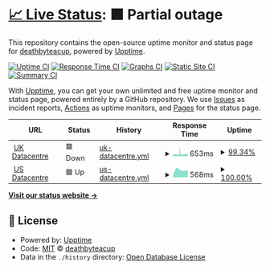 # [📈 Live Status](https://deathbyteacup.github.io/thfstatus): <!--live status--> **🟧 Partial outage**

This repository contains the open-source uptime monitor and status page for [deathbyteacup](https://deathbyteacup.github.io/thfstatus), powered by [Upptime](https://github.com/upptime/upptime).

[![Uptime CI](https://github.com/deathbyteacup/thfstatus/workflows/Uptime%20CI/badge.svg)](https://github.com/deathbyteacup/thfstatus/actions?query=workflow%3A%22Uptime+CI%22)
[![Response Time CI](https://github.com/deathbyteacup/thfstatus/workflows/Response%20Time%20CI/badge.svg)](https://github.com/deathbyteacup/thfstatus/actions?query=workflow%3A%22Response+Time+CI%22)
[![Graphs CI](https://github.com/deathbyteacup/thfstatus/workflows/Graphs%20CI/badge.svg)](https://github.com/deathbyteacup/thfstatus/actions?query=workflow%3A%22Graphs+CI%22)
[![Static Site CI](https://github.com/deathbyteacup/thfstatus/workflows/Static%20Site%20CI/badge.svg)](https://github.com/deathbyteacup/thfstatus/actions?query=workflow%3A%22Static+Site+CI%22)
[![Summary CI](https://github.com/deathbyteacup/thfstatus/workflows/Summary%20CI/badge.svg)](https://github.com/deathbyteacup/thfstatus/actions?query=workflow%3A%22Summary+CI%22)

With [Upptime](https://upptime.js.org), you can get your own unlimited and free uptime monitor and status page, powered entirely by a GitHub repository. We use [Issues](https://github.com/deathbyteacup/thfstatus/issues) as incident reports, [Actions](https://github.com/deathbyteacup/thfstatus/actions) as uptime monitors, and [Pages](https://deathbyteacup.github.io/thfstatus) for the status page.

<!--start: status pages-->
<!-- This summary is generated by Upptime (https://github.com/upptime/upptime) -->
<!-- Do not edit this manually, your changes will be overwritten -->
<!-- prettier-ignore -->
| URL | Status | History | Response Time | Uptime |
| --- | ------ | ------- | ------------- | ------ |
| <img alt="" src="https://cp.thehostingfolks.com/assets/images/icons/dc_location/dc_location-uk.svg" height="13"> [UK Datacentre](http://www.thehostingfolks.org) | 🟥 Down | [uk-datacentre.yml](https://github.com/Deathbyteacup/thfstatuspage/commits/HEAD/history/uk-datacentre.yml) | <details><summary><img alt="Response time graph" src="./graphs/uk-datacentre/response-time-week.png" height="20"> 653ms</summary><br><a href="https://DEATHbyteacup.github.io/thfstatuspage/history/uk-datacentre"><img alt="Response time 640" src="https://img.shields.io/endpoint?url=https%3A%2F%2Fraw.githubusercontent.com%2FDeathbyteacup%2Fthfstatuspage%2FHEAD%2Fapi%2Fuk-datacentre%2Fresponse-time.json"></a><br><a href="https://DEATHbyteacup.github.io/thfstatuspage/history/uk-datacentre"><img alt="24-hour response time 584" src="https://img.shields.io/endpoint?url=https%3A%2F%2Fraw.githubusercontent.com%2FDeathbyteacup%2Fthfstatuspage%2FHEAD%2Fapi%2Fuk-datacentre%2Fresponse-time-day.json"></a><br><a href="https://DEATHbyteacup.github.io/thfstatuspage/history/uk-datacentre"><img alt="7-day response time 653" src="https://img.shields.io/endpoint?url=https%3A%2F%2Fraw.githubusercontent.com%2FDeathbyteacup%2Fthfstatuspage%2FHEAD%2Fapi%2Fuk-datacentre%2Fresponse-time-week.json"></a><br><a href="https://DEATHbyteacup.github.io/thfstatuspage/history/uk-datacentre"><img alt="30-day response time 662" src="https://img.shields.io/endpoint?url=https%3A%2F%2Fraw.githubusercontent.com%2FDeathbyteacup%2Fthfstatuspage%2FHEAD%2Fapi%2Fuk-datacentre%2Fresponse-time-month.json"></a><br><a href="https://DEATHbyteacup.github.io/thfstatuspage/history/uk-datacentre"><img alt="1-year response time 640" src="https://img.shields.io/endpoint?url=https%3A%2F%2Fraw.githubusercontent.com%2FDeathbyteacup%2Fthfstatuspage%2FHEAD%2Fapi%2Fuk-datacentre%2Fresponse-time-year.json"></a></details> | <details><summary><a href="https://DEATHbyteacup.github.io/thfstatuspage/history/uk-datacentre">99.34%</a></summary><a href="https://DEATHbyteacup.github.io/thfstatuspage/history/uk-datacentre"><img alt="All-time uptime 99.76%" src="https://img.shields.io/endpoint?url=https%3A%2F%2Fraw.githubusercontent.com%2FDeathbyteacup%2Fthfstatuspage%2FHEAD%2Fapi%2Fuk-datacentre%2Fuptime.json"></a><br><a href="https://DEATHbyteacup.github.io/thfstatuspage/history/uk-datacentre"><img alt="24-hour uptime 98.13%" src="https://img.shields.io/endpoint?url=https%3A%2F%2Fraw.githubusercontent.com%2FDeathbyteacup%2Fthfstatuspage%2FHEAD%2Fapi%2Fuk-datacentre%2Fuptime-day.json"></a><br><a href="https://DEATHbyteacup.github.io/thfstatuspage/history/uk-datacentre"><img alt="7-day uptime 99.34%" src="https://img.shields.io/endpoint?url=https%3A%2F%2Fraw.githubusercontent.com%2FDeathbyteacup%2Fthfstatuspage%2FHEAD%2Fapi%2Fuk-datacentre%2Fuptime-week.json"></a><br><a href="https://DEATHbyteacup.github.io/thfstatuspage/history/uk-datacentre"><img alt="30-day uptime 98.86%" src="https://img.shields.io/endpoint?url=https%3A%2F%2Fraw.githubusercontent.com%2FDeathbyteacup%2Fthfstatuspage%2FHEAD%2Fapi%2Fuk-datacentre%2Fuptime-month.json"></a><br><a href="https://DEATHbyteacup.github.io/thfstatuspage/history/uk-datacentre"><img alt="1-year uptime 99.37%" src="https://img.shields.io/endpoint?url=https%3A%2F%2Fraw.githubusercontent.com%2FDeathbyteacup%2Fthfstatuspage%2FHEAD%2Fapi%2Fuk-datacentre%2Fuptime-year.json"></a></details>
| <img alt="" src="https://cp.thehostingfolks.com/assets/images/icons/dc_location/dc_location-usa.svg" height="13"> [US Datacentre](https://www.stackstatus.com) | 🟩 Up | [us-datacentre.yml](https://github.com/Deathbyteacup/thfstatuspage/commits/HEAD/history/us-datacentre.yml) | <details><summary><img alt="Response time graph" src="./graphs/us-datacentre/response-time-week.png" height="20"> 568ms</summary><br><a href="https://DEATHbyteacup.github.io/thfstatuspage/history/us-datacentre"><img alt="Response time 628" src="https://img.shields.io/endpoint?url=https%3A%2F%2Fraw.githubusercontent.com%2FDeathbyteacup%2Fthfstatuspage%2FHEAD%2Fapi%2Fus-datacentre%2Fresponse-time.json"></a><br><a href="https://DEATHbyteacup.github.io/thfstatuspage/history/us-datacentre"><img alt="24-hour response time 555" src="https://img.shields.io/endpoint?url=https%3A%2F%2Fraw.githubusercontent.com%2FDeathbyteacup%2Fthfstatuspage%2FHEAD%2Fapi%2Fus-datacentre%2Fresponse-time-day.json"></a><br><a href="https://DEATHbyteacup.github.io/thfstatuspage/history/us-datacentre"><img alt="7-day response time 568" src="https://img.shields.io/endpoint?url=https%3A%2F%2Fraw.githubusercontent.com%2FDeathbyteacup%2Fthfstatuspage%2FHEAD%2Fapi%2Fus-datacentre%2Fresponse-time-week.json"></a><br><a href="https://DEATHbyteacup.github.io/thfstatuspage/history/us-datacentre"><img alt="30-day response time 600" src="https://img.shields.io/endpoint?url=https%3A%2F%2Fraw.githubusercontent.com%2FDeathbyteacup%2Fthfstatuspage%2FHEAD%2Fapi%2Fus-datacentre%2Fresponse-time-month.json"></a><br><a href="https://DEATHbyteacup.github.io/thfstatuspage/history/us-datacentre"><img alt="1-year response time 643" src="https://img.shields.io/endpoint?url=https%3A%2F%2Fraw.githubusercontent.com%2FDeathbyteacup%2Fthfstatuspage%2FHEAD%2Fapi%2Fus-datacentre%2Fresponse-time-year.json"></a></details> | <details><summary><a href="https://DEATHbyteacup.github.io/thfstatuspage/history/us-datacentre">100.00%</a></summary><a href="https://DEATHbyteacup.github.io/thfstatuspage/history/us-datacentre"><img alt="All-time uptime 100.00%" src="https://img.shields.io/endpoint?url=https%3A%2F%2Fraw.githubusercontent.com%2FDeathbyteacup%2Fthfstatuspage%2FHEAD%2Fapi%2Fus-datacentre%2Fuptime.json"></a><br><a href="https://DEATHbyteacup.github.io/thfstatuspage/history/us-datacentre"><img alt="24-hour uptime 100.00%" src="https://img.shields.io/endpoint?url=https%3A%2F%2Fraw.githubusercontent.com%2FDeathbyteacup%2Fthfstatuspage%2FHEAD%2Fapi%2Fus-datacentre%2Fuptime-day.json"></a><br><a href="https://DEATHbyteacup.github.io/thfstatuspage/history/us-datacentre"><img alt="7-day uptime 100.00%" src="https://img.shields.io/endpoint?url=https%3A%2F%2Fraw.githubusercontent.com%2FDeathbyteacup%2Fthfstatuspage%2FHEAD%2Fapi%2Fus-datacentre%2Fuptime-week.json"></a><br><a href="https://DEATHbyteacup.github.io/thfstatuspage/history/us-datacentre"><img alt="30-day uptime 100.00%" src="https://img.shields.io/endpoint?url=https%3A%2F%2Fraw.githubusercontent.com%2FDeathbyteacup%2Fthfstatuspage%2FHEAD%2Fapi%2Fus-datacentre%2Fuptime-month.json"></a><br><a href="https://DEATHbyteacup.github.io/thfstatuspage/history/us-datacentre"><img alt="1-year uptime 99.99%" src="https://img.shields.io/endpoint?url=https%3A%2F%2Fraw.githubusercontent.com%2FDeathbyteacup%2Fthfstatuspage%2FHEAD%2Fapi%2Fus-datacentre%2Fuptime-year.json"></a></details>

<!--end: status pages-->

[**Visit our status website →**](https://deathbyteacup.github.io/thfstatus)

## 📄 License

- Powered by: [Upptime](https://github.com/upptime/upptime)
- Code: [MIT](./LICENSE) © [deathbyteacup](https://deathbyteacup.github.io/thfstatus)
- Data in the `./history` directory: [Open Database License](https://opendatacommons.org/licenses/odbl/1-0/)
